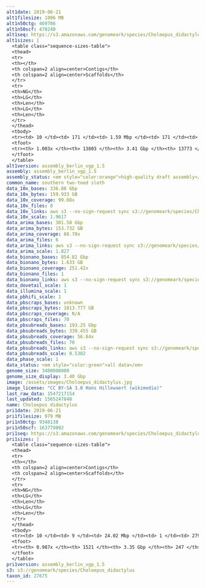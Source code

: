 ```yaml
---
alt1date: 2019-06-21
alt1filesize: 1006 MB
alt1n50ctg: 469706
alt1n50scf: 470240
alt1seq: https://s3.amazonaws.com/genomeark/species/Choloepus_didactylus/mChoDid1/assembly_berlin_vgp_1.5/mChoDid1.alt.asm.20190621.fasta.gz
alt1sizes: |
  <table class="sequence-sizes-table">
  <thead>
  <tr>
  <th></th>
  <th colspan=2 align=center>Contigs</th>
  <th colspan=2 align=center>Scaffolds</th>
  </tr>
  <tr>
  <th>NG</th>
  <th>LG</th>
  <th>Len</th>
  <th>LG</th>
  <th>Len</th>
  </tr>
  </thead>
  <tbody>
  <tr><td> 10 </td><td> 171 </td><td> 1.59 Mbp </td><td> 171 </td><td> 1.59 Mbp </td></tr>  <tr><td> 20 </td><td> 429 </td><td> 1.14 Mbp </td><td> 429 </td><td> 1.14 Mbp </td></tr>  <tr><td> 30 </td><td> 778 </td><td> 0.86 Mbp </td><td> 778 </td><td> 0.86 Mbp </td></tr>  <tr><td> 40 </td><td> 1239 </td><td> 0.64 Mbp </td><td> 1238 </td><td> 0.64 Mbp </td></tr>  <tr style="background-color:#cccccc;"><td> 50 </td><td> 1861 </td><td> 0.47 Mbp </td><td> 1859 </td><td> 0.47 Mbp </td></tr>  <tr><td> 60 </td><td> 2724 </td><td> 0.33 Mbp </td><td> 2721 </td><td> 0.33 Mbp </td></tr>  <tr><td> 70 </td><td> 3981 </td><td> 0.23 Mbp </td><td> 3976 </td><td> 0.23 Mbp </td></tr>  <tr><td> 80 </td><td> 5750 </td><td> 0.16 Mbp </td><td> 5743 </td><td> 0.16 Mbp </td></tr>  <tr><td> 90 </td><td> 8284 </td><td> 0.11 Mbp </td><td> 8275 </td><td> 0.11 Mbp </td></tr>  <tr><td> 100 </td><td> 13237 </td><td> 24.41 Kbp </td><td> 13226 </td><td> 24.53 Kbp </td></tr>  </tbody>
  <tfoot>
  <tr><th> 1.003x </th><th> 13803 </th><th> 3.41 Gbp </th><th> 13773 </th><th> 3.41 Gbp </th></tr>
  </tfoot>
  </table>
alt1version: assembly_berlin_vgp_1.5
assembly: assembly_berlin_vgp_1.5
assembly_status: <em style="color:orange">high-quality draft assembly</em>
common_name: southern two-toed sloth
data_10x_bases: 336.88 Gbp
data_10x_bytes: 159.933 GB
data_10x_coverage: 99.08x
data_10x_files: 8
data_10x_links: aws s3 --no-sign-request sync s3://genomeark/species/Choloepus_didactylus/mChoDid1/genomic_data/10x/ .<br>
data_10x_scale: 1.9617
data_arima_bases: 301.58 Gbp
data_arima_bytes: 153.732 GB
data_arima_coverage: 88.70x
data_arima_files: 6
data_arima_links: aws s3 --no-sign-request sync s3://genomeark/species/Choloepus_didactylus/mChoDid1/genomic_data/arima/ .<br>
data_arima_scale: 1.827
data_bionano_bases: 854.82 Gbp
data_bionano_bytes: 1.633 GB
data_bionano_coverage: 251.42x
data_bionano_files: 1
data_bionano_links: aws s3 --no-sign-request sync s3://genomeark/species/Choloepus_didactylus/mChoDid1/genomic_data/bionano/ .<br>
data_dovetail_scale: 1
data_illumina_scale: 1
data_pbhifi_scale: 1
data_pbscraps_bases: unknown
data_pbscraps_bytes: 1013.777 GB
data_pbscraps_coverage: N/A
data_pbscraps_files: 70
data_pbsubreads_bases: 193.25 Gbp
data_pbsubreads_bytes: 339.455 GB
data_pbsubreads_coverage: 56.84x
data_pbsubreads_files: 70
data_pbsubreads_links: aws s3 --no-sign-request sync s3://genomeark/species/Choloepus_didactylus/mChoDid1/genomic_data/pacbio/ . --exclude "*scraps.bam* --exclude "*ccs.bam*"<br>
data_pbsubreads_scale: 0.5302
data_phase_scale: 1
data_status: <em style="color:green">all data</em>
genome_size: 3400000000
genome_size_display: 3.40 Gbp
image: /assets/images/Choloepus_didactylus.jpg
image_license: "CC BY-SA 3.0 Hans Hillewaert (wikimedia)"
last_raw_data: 1547217154
last_updated: 1565247848
name: Choloepus didactylus
pri1date: 2019-06-21
pri1filesize: 979 MB
pri1n50ctg: 9348138
pri1n50scf: 163779892
pri1seq: https://s3.amazonaws.com/genomeark/species/Choloepus_didactylus/mChoDid1/assembly_berlin_vgp_1.5/mchoDid1.pri.asm.20190621.fasta.gz
pri1sizes: |
  <table class="sequence-sizes-table">
  <thead>
  <tr>
  <th></th>
  <th colspan=2 align=center>Contigs</th>
  <th colspan=2 align=center>Scaffolds</th>
  </tr>
  <tr>
  <th>NG</th>
  <th>LG</th>
  <th>Len</th>
  <th>LG</th>
  <th>Len</th>
  </tr>
  </thead>
  <tbody>
  <tr><td> 10 </td><td> 9 </td><td> 24.02 Mbp </td><td> 1 </td><td> 279.76 Mbp </td></tr>  <tr><td> 20 </td><td> 25 </td><td> 17.69 Mbp </td><td> 2 </td><td> 270.73 Mbp </td></tr>  <tr><td> 30 </td><td> 47 </td><td> 13.98 Mbp </td><td> 3 </td><td> 194.55 Mbp </td></tr>  <tr><td> 40 </td><td> 75 </td><td> 10.91 Mbp </td><td> 5 </td><td> 171.39 Mbp </td></tr>  <tr style="background-color:#cccccc;"><td> 50 </td><td> 109 </td><td style="background-color:#88ff88;"> 9.35 Mbp </td><td> 7 </td><td style="background-color:#88ff88;"> 163.78 Mbp </td></tr>  <tr><td> 60 </td><td> 150 </td><td> 7.01 Mbp </td><td> 10 </td><td> 116.91 Mbp </td></tr>  <tr><td> 70 </td><td> 210 </td><td> 4.71 Mbp </td><td> 13 </td><td> 91.01 Mbp </td></tr>  <tr><td> 80 </td><td> 313 </td><td> 2.54 Mbp </td><td> 17 </td><td> 70.08 Mbp </td></tr>  <tr><td> 90 </td><td> 531 </td><td> 0.99 Mbp </td><td> 22 </td><td> 60.15 Mbp </td></tr>  <tr><td> 100 </td><td> - </td><td> - </td><td> 35 </td><td> 10.86 Mbp </td></tr>  </tbody>
  <tfoot>
  <tr><th> 0.987x </th><th> 1521 </th><th> 3.35 Gbp </th><th> 247 </th><th> 3.61 Gbp </th></tr>
  </tfoot>
  </table>
pri1version: assembly_berlin_vgp_1.5
s3: s3://genomeark/species/Choloepus_didactylus
taxon_id: 27675
---
```

